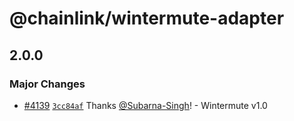 # @chainlink/wintermute-adapter

## 2.0.0

### Major Changes

- [#4139](https://github.com/smartcontractkit/external-adapters-js/pull/4139) [`3cc84af`](https://github.com/smartcontractkit/external-adapters-js/commit/3cc84affc63aef16b507c7a1f1f31b7236e5329b) Thanks [@Subarna-Singh](https://github.com/Subarna-Singh)! - Wintermute v1.0
